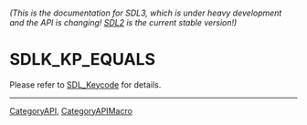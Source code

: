 ###### (This is the documentation for SDL3, which is under heavy development and the API is changing! [SDL2](https://wiki.libsdl.org/SDL2/) is the current stable version!)
# SDLK_KP_EQUALS

Please refer to [SDL_Keycode](SDL_Keycode) for details.

----
[CategoryAPI](CategoryAPI), [CategoryAPIMacro](CategoryAPIMacro)

